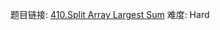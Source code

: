 题目链接: [410.Split Array Largest Sum][1]
难度: Hard

[1]: https://leetcode.com/problems/split-array-largest-sum
